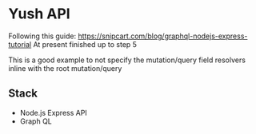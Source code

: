 # Yush API

Following this guide: https://snipcart.com/blog/graphql-nodejs-express-tutorial
At present finished up to step 5

This is a good example to not specify the mutation/query field resolvers inline with the root mutation/query

## Stack
 - Node.js Express API
 - Graph QL